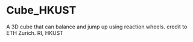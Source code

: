 # Cube_HKUST
A 3D cube that can balance and jump up using reaction wheels. credit to ETH Zurich. RI, HKUST

